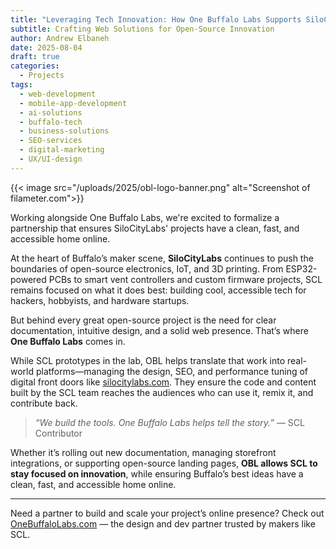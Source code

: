 ```yaml
---
title: "Leveraging Tech Innovation: How One Buffalo Labs Supports SiloCityLabs' Vision"
subtitle: Crafting Web Solutions for Open-Source Innovation
author: Andrew Elbaneh
date: 2025-08-04
draft: true
categories:
  - Projects
tags:
  - web-development
  - mobile-app-development
  - ai-solutions
  - buffalo-tech
  - business-solutions
  - SEO-services
  - digital-marketing
  - UX/UI-design
---
```


{{< image src="/uploads/2025/obl-logo-banner.png" alt="Screenshot of filameter.com">}}

Working alongside One Buffalo Labs, we're excited to formalize a partnership that ensures SiloCityLabs' projects have a clean, fast, and accessible home online.

<!--more-->

At the heart of Buffalo’s maker scene, **SiloCityLabs** continues to push the boundaries of open-source electronics, IoT, and 3D printing. From ESP32-powered PCBs to smart vent controllers and custom firmware projects, SCL remains focused on what it does best: building cool, accessible tech for hackers, hobbyists, and hardware startups.

But behind every great open-source project is the need for clear documentation, intuitive design, and a solid web presence. That’s where **One Buffalo Labs** comes in.

While SCL prototypes in the lab, OBL helps translate that work into real-world platforms—managing the design, SEO, and performance tuning of digital front doors like [silocitylabs.com](https://silocitylabs.com). They ensure the code and content built by the SCL team reaches the audiences who can use it, remix it, and contribute back.

> _“We build the tools. One Buffalo Labs helps tell the story.”_
> — SCL Contributor

Whether it’s rolling out new documentation, managing storefront integrations, or supporting open-source landing pages, **OBL allows SCL to stay focused on innovation**, while ensuring Buffalo’s best ideas have a clean, fast, and accessible home online.

---

Need a partner to build and scale your project’s online presence?
Check out [OneBuffaloLabs.com](https://onebuffalolabs.com) — the design and dev partner trusted by makers like SCL.
